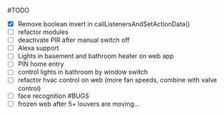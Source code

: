 #TODO
* [x] Remove boolean invert in callListenersAndSetActionData()
* [ ] refactor modules
* [ ] deactivate PIR after manual switch off
* [ ] Alexa support
* [ ] Lights in basement and bathroom heater on web app
* [ ] PIN home entry
* [ ] control lights in bathroom by window switch
* [ ] refactor hvac control on web (more fan speeds, combine with valve control)
* [ ] face recognition
#BUGS
* [ ] frozen web after 5+ louvers are moving...